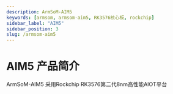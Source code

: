 ```yaml
---
description: ArmSoM-AIM5
keywords: [armsom, armsom-aim5, RK3576核心板, rockchip]
sidebar_label: "AIM5"
sidebar_position: 3
slug: /armsom-aim5
---
```


# AIM5 产品简介

ArmSoM-AIM5 采用Rockchip RK3576第二代8nm高性能AIOT平台